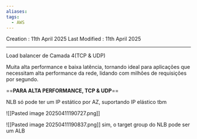 ```yaml
---
aliases: 
tags:
  - AWS
---
```

Creation : 11th April 2025
Last Modified : 11th April 2025
___

Load balancer de Camada 4(TCP & UDP)

Muita alta performance e baixa latência, tornando ideal para aplicações que necessitam alta performance da rede, lidando com milhões de requisições por segundo.

==**PARA ALTA PERFORMANCE, TCP & UDP**==

NLB só pode ter um IP estático por AZ, suportando IP elástico tbm

![[Pasted image 20250411190727.png]]

![[Pasted image 20250411190837.png]]
sim, o target group do NLB pode ser um ALB







